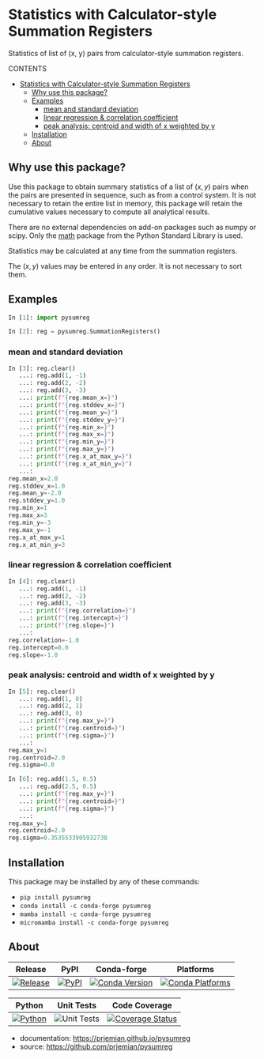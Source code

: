 # Statistics with Calculator-style Summation Registers

Statistics of list of (x, y) pairs from calculator-style summation registers.

CONTENTS

- [Statistics with Calculator-style Summation Registers](#statistics-with-calculator-style-summation-registers)
  - [Why use this package?](#why-use-this-package)
  - [Examples](#examples)
    - [mean and standard deviation](#mean-and-standard-deviation)
    - [linear regression \& correlation coefficient](#linear-regression--correlation-coefficient)
    - [peak analysis: centroid and width of x weighted by y](#peak-analysis-centroid-and-width-of-x-weighted-by-y)
  - [Installation](#installation)
  - [About](#about)

## Why use this package?

Use this package to obtain summary statistics of a list of $(x, y)$ pairs when
the pairs are presented in sequence, such as from a control system.  It is not
necessary to retain the entire list in memory, this package will retain the
cumulative values necessary to compute all analytical results.

There are no external dependencies on add-on packages such as numpy or
scipy.  Only the [math](https://docs.python.org/3/library/math.html) package
from the Python Standard Library is used.

Statistics may be calculated at any time from the summation registers.

The $(x, y)$ values may be entered in any order.  It is not necessary to
sort them.

## Examples

```python
In [1]: import pysumreg

In [2]: reg = pysumreg.SummationRegisters()
```

### mean and standard deviation

```python
In [3]: reg.clear()
   ...: reg.add(1, -1)
   ...: reg.add(2, -2)
   ...: reg.add(3, -3)
   ...: print(f"{reg.mean_x=}")
   ...: print(f"{reg.stddev_x=}")
   ...: print(f"{reg.mean_y=}")
   ...: print(f"{reg.stddev_y=}")
   ...: print(f"{reg.min_x=}")
   ...: print(f"{reg.max_x=}")
   ...: print(f"{reg.min_y=}")
   ...: print(f"{reg.max_y=}")
   ...: print(f"{reg.x_at_max_y=}")
   ...: print(f"{reg.x_at_min_y=}")
   ...: 
reg.mean_x=2.0
reg.stddev_x=1.0
reg.mean_y=-2.0
reg.stddev_y=1.0
reg.min_x=1
reg.max_x=3
reg.min_y=-3
reg.max_y=-1
reg.x_at_max_y=1
reg.x_at_min_y=3
```

### linear regression & correlation coefficient

```python
In [4]: reg.clear()
   ...: reg.add(1, -1)
   ...: reg.add(2, -2)
   ...: reg.add(3, -3)
   ...: print(f"{reg.correlation=}")
   ...: print(f"{reg.intercept=}")
   ...: print(f"{reg.slope=}")
   ...: 
reg.correlation=-1.0
reg.intercept=0.0
reg.slope=-1.0
```

### peak analysis: centroid and width of x weighted by y

```python
In [5]: reg.clear()
   ...: reg.add(1, 0)
   ...: reg.add(2, 1)
   ...: reg.add(3, 0)
   ...: print(f"{reg.max_y=}")
   ...: print(f"{reg.centroid=}")
   ...: print(f"{reg.sigma=}")
   ...: 
reg.max_y=1
reg.centroid=2.0
reg.sigma=0.0

In [6]: reg.add(1.5, 0.5)
   ...: reg.add(2.5, 0.5)
   ...: print(f"{reg.max_y=}")
   ...: print(f"{reg.centroid=}")
   ...: print(f"{reg.sigma=}")
   ...: 
reg.max_y=1
reg.centroid=2.0
reg.sigma=0.3535533905932738
```

## Installation

This package may be installed by any of these commands:

- `pip install pysumreg`
- `conda install -c conda-forge pysumreg`
- `mamba install -c conda-forge pysumreg`
- `micromamba install -c conda-forge pysumreg`

## About

| Release | PyPI | Conda-forge | Platforms |
| --- | --- | --- | --- |
| [![Release](https://img.shields.io/github/release/prjemian/pysumreg.svg)](https://github.com/prjemian/pysumreg/releases) | [![PyPI](https://img.shields.io/pypi/v/pysumreg.svg)](https://pypi.python.org/pypi/pysumreg) | [![Conda Version](https://img.shields.io/conda/vn/conda-forge/pysumreg.svg)](https://anaconda.org/conda-forge/pysumreg) | [![Conda Platforms](https://img.shields.io/conda/pn/conda-forge/pysumreg.svg)](https://anaconda.org/conda-forge/pysumreg) |

| Python | Unit Tests | Code Coverage |
| --- | --- | --- |
| [![Python](https://img.shields.io/pypi/pyversions/pysumreg.svg)](https://pypi.python.org/pypi/pysumreg) | ![Unit Tests](https://github.com/prjemian/pysumreg/workflows/Unit%20Tests/badge.svg) | [![Coverage Status](https://coveralls.io/repos/github/prjemian/pysumreg/badge.svg?branch=main)](https://coveralls.io/github/prjemian/pysumreg?branch=main) |

- documentation:
    https://prjemian.github.io/pysumreg
- source:
    https://github.com/prjemian/pysumreg
